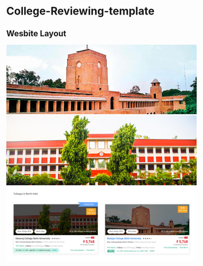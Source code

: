 # College-Reviewing-template

## Wesbite Layout

![](images/college_01.jpg)
![](images/college_02.jpg)
![](images/full_view_of_website.jpg)
